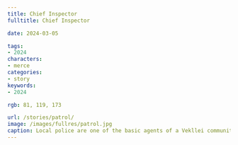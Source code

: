 ```yaml
---
title: Chief Inspector
fulltitle: Chief Inspector

date: 2024-03-05

tags:
- 2024
characters:
- merce
categories:
- story
keywords:
- 2024

rgb: 81, 119, 173

url: /stories/patrol/
image: /images/fullres/patrol.jpg
caption: Local police are one of the basic agents of a Vekllei community. They know their people, and their people know them.
---
```

